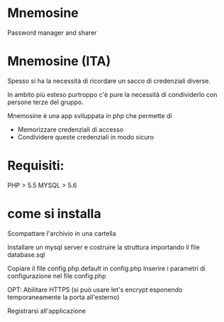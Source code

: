 # Mnemosine
Password manager and sharer



# Mnemosine (ITA)


Spesso si ha la necessità di ricordare un sacco di credenziali diverse.

In ambito più esteso purtroppo c'è pure la necessità di condividerlo con persone terze del gruppo.

Mnemosine è una app sviluppata in php che permette di 

- Memorizzare credenziali di accesso
- Condividere queste credenziali in modo sicuro


# Requisiti:

PHP > 5.5
MYSQL > 5.6


# come si installa

Scompattare l'archivio in una cartella

Installare un mysql server e costruire la struttura importando il file database.sql

Copiare il file config.php.default in config.php
Inserire i parametri di configurazione nel file config.php

OPT: Abilitare HTTPS (si può usare let's encrypt esponendo temporaneamente la porta all'esterno)

Registrarsi all'applicazione





